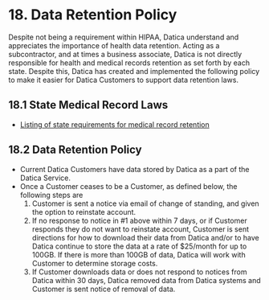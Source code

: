 # 18. Data Retention Policy

Despite not being a requirement within HIPAA, Datica understand and appreciates the importance of health data retention. Acting as a subcontractor, and at times a business associate, Datica is not directly responsible for health and medical records retention as set forth by each state. Despite this, Datica has created and implemented the following policy to make it easier for Datica Customers to support data retention laws.

## 18.1 State Medical Record Laws

* [Listing of state requirements for medical record retention](http://www.healthit.gov/sites/default/files/appa7-1.pdf)

## 18.2 Data Retention Policy

* Current Datica Customers have data stored by Datica as a part of the Datica Service.
* Once a Customer ceases to be a Customer, as defined below, the following steps are
	1. Customer is sent a notice via email of change of standing, and given the option to reinstate account.
	2. If no response to notice in #1 above within 7 days, or if Customer responds they do not want to reinstate account, Customer is sent directions for how to download their data from Datica and/or to have Datica continue to store the data at a rate of $25/month for up to 100GB. If there is more than 100GB of data, Datica will work with Customer to determine storage costs.
	3. If Customer downloads data or does not respond to notices from Datica within 30 days, Datica removed data from Datica systems and Customer is sent notice of removal of data.
